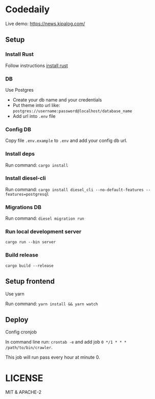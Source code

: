 # Codedaily 

Live demo: https://news.kipalog.com/

## Setup

### Install Rust

Follow instructions [install rust](https://www.rust-lang.org/en-US/install.html)

### DB

Use Postgres
 - Create your db name and your credentials
 - Put theme into url like: `postgres://username:password@localhost/database_name`
 - Add url into `.env` file

### Config DB

Copy file `.env.example` to `.env` and add your config db url.

### Install deps

Run command: `cargo install`

### Install diesel-cli

Run command: `cargo install diesel_cli --no-default-features --features=postgresql`

### Migrations DB

Run command: `diesel migration run`

### Run local development server

`cargo run --bin server`

### Build release

`cargo build --release`

## Setup frontend

Use yarn

Run command: `yarn install && yarn watch`

## Deploy

Config cronjob

In command line run: `crontab -e` and add job `0 */1 * * * /path/to/bin/crawler`.

This job will run pass every hour at minute 0.


# LICENSE

MIT & APACHE-2


